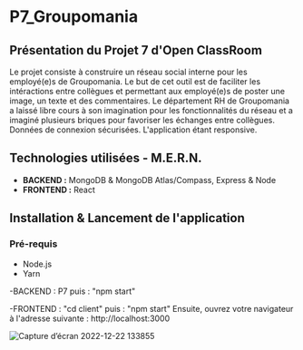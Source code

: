 # P7_Groupomania

## Présentation du Projet 7 d'Open ClassRoom
Le projet consiste à construire un réseau social interne pour les employé(e)s de Groupomania. 
Le but de cet outil est de faciliter les intéractions entre collègues et permettant aux employé(e)s de poster une image, un texte et des commentaires. 
Le département RH de Groupomania a laissé libre cours à son imagination pour les fonctionnalités du réseau et a imaginé plusieurs briques pour favoriser les échanges entre collègues.
Données de connexion sécurisées. L'application étant responsive.

## Technologies utilisées - M.E.R.N.
- **BACKEND :** MongoDB & MongoDB Atlas/Compass, Express & Node
- **FRONTEND :** React

## Installation & Lancement de l'application

### Pré-requis
- Node.js 
- Yarn

-BACKEND : P7 puis : "npm start"

-FRONTEND : "cd client" puis : "npm start"
Ensuite, ouvrez votre navigateur à l'adresse suivante :  http://localhost:3000 

![Capture d’écran 2022-12-22 133855](https://user-images.githubusercontent.com/96197835/209136289-54f48d84-35f0-4594-9f52-ea821990dd8c.jpg)
